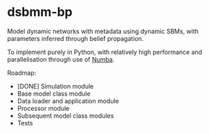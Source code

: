 # dsbmm-bp
Model dynamic networks with metadata using dynamic SBMs, with parameters inferred through belief propagation.

To implement purely in Python, with relatively high performance and parallelisation through use of [Numba](https://numba.pydata.org/).

Roadmap:
- [DONE] Simulation module
- Base model class module
- Data loader and application module
- Processor module
- Subsequent model class modules
- Tests
